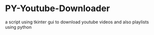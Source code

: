 # PY-Youtube-Downloader
a script using tkinter gui to download youtube videos and also playlists using python 
